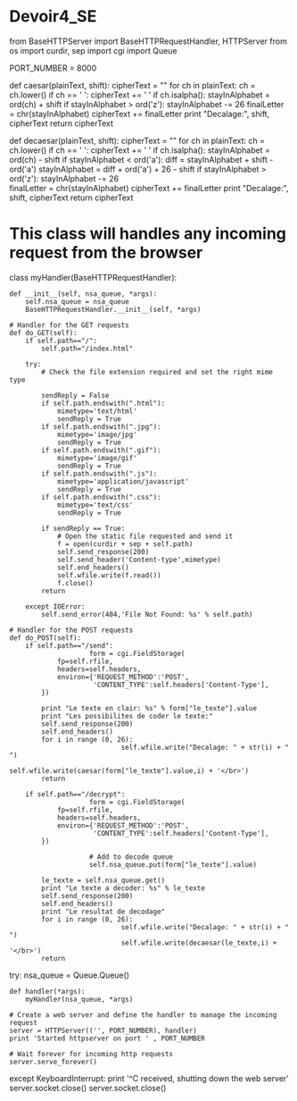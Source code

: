 # Devoir4_SE
from BaseHTTPServer import BaseHTTPRequestHandler, HTTPServer
from os import curdir, sep
import cgi
import Queue

PORT_NUMBER = 8000

def caesar(plainText, shift): 
        cipherText = ""
        for ch in plainText:
                ch = ch.lower()
                if ch == ' ':
                    cipherText += ' '
                if ch.isalpha():
                        stayInAlphabet = ord(ch) + shift 
                        if stayInAlphabet > ord('z'):
                                stayInAlphabet -= 26
                        finalLetter = chr(stayInAlphabet)
                        cipherText += finalLetter
        print "Decalage:", shift, cipherText
        return cipherText

def decaesar(plainText, shift): 
        cipherText = ""
        for ch in plainText:
                ch = ch.lower()
                if ch == ' ':
                    cipherText += ' '
                if ch.isalpha():
                        stayInAlphabet = ord(ch) - shift
                        if stayInAlphabet < ord('a'):
                                diff = stayInAlphabet + shift - ord('a')
                                stayInAlphabet = diff + ord('a') + 26 - shift 
                        if stayInAlphabet > ord('z'):
                                stayInAlphabet -= 26                   
                        finalLetter = chr(stayInAlphabet)
                        cipherText += finalLetter
        print "Decalage:", shift, cipherText
        return cipherText

# This class will handles any incoming request from the browser 
class myHandler(BaseHTTPRequestHandler):

	def __init__(self, nsa_queue, *args):
		self.nsa_queue = nsa_queue
		BaseHTTPRequestHandler.__init__(self, *args)
	
	# Handler for the GET requests
	def do_GET(self):
		if self.path=="/":
			self.path="/index.html"

		try:
			# Check the file extension required and set the right mime type

			sendReply = False
			if self.path.endswith(".html"):
				mimetype='text/html'
				sendReply = True
			if self.path.endswith(".jpg"):
				mimetype='image/jpg'
				sendReply = True
			if self.path.endswith(".gif"):
				mimetype='image/gif'
				sendReply = True
			if self.path.endswith(".js"):
				mimetype='application/javascript'
				sendReply = True
			if self.path.endswith(".css"):
				mimetype='text/css'
				sendReply = True

			if sendReply == True:
				# Open the static file requested and send it
				f = open(curdir + sep + self.path) 
				self.send_response(200)
				self.send_header('Content-type',mimetype)
				self.end_headers()
				self.wfile.write(f.read())
				f.close()
			return

		except IOError:
			self.send_error(404,'File Not Found: %s' % self.path)
	
	# Handler for the POST requests
	def do_POST(self):
		if self.path=="/send":
                        form = cgi.FieldStorage(
				fp=self.rfile, 
				headers=self.headers,
				environ={'REQUEST_METHOD':'POST',
		                 'CONTENT_TYPE':self.headers['Content-Type'],
			})

			print "Le texte en clair: %s" % form["le_texte"].value
			print "Les possibilites de coder le texte:"
			self.send_response(200)
			self.end_headers()
			for i in range (0, 26):
                                self.wfile.write("Decalage: " + str(i) + "  ")
                                self.wfile.write(caesar(form["le_texte"].value,i) + '</br>')
			return			

		if self.path=="/decrypt":
                        form = cgi.FieldStorage(
				fp=self.rfile, 
				headers=self.headers,
				environ={'REQUEST_METHOD':'POST',
		                 'CONTENT_TYPE':self.headers['Content-Type'],
			})

                        # Add to decode queue
                        self.nsa_queue.put(form["le_texte"].value)
                        
			le_texte = self.nsa_queue.get()
			print "Le texte a decoder: %s" % le_texte
			self.send_response(200)
			self.end_headers()
			print "Le resultat de decodage"
			for i in range (0, 26):
                                self.wfile.write("Decalage: " + str(i) + "  ")
                                self.wfile.write(decaesar(le_texte,i) + '</br>')
			return			
			
try:
	nsa_queue = Queue.Queue()

	def handler(*args):
		myHandler(nsa_queue, *args)
	
	# Create a web server and define the handler to manage the incoming request
	server = HTTPServer(('', PORT_NUMBER), handler)
	print 'Started httpserver on port ' , PORT_NUMBER
	
	# Wait forever for incoming http requests
	server.serve_forever()

except KeyboardInterrupt:
	print '^C received, shutting down the web server'
	server.socket.close()
	server.socket.close()
